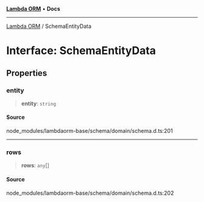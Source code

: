 [**Lambda ORM**](../README.md) • **Docs**

***

[Lambda ORM](../README.md) / SchemaEntityData

# Interface: SchemaEntityData

## Properties

### entity

> **entity**: `string`

#### Source

node\_modules/lambdaorm-base/schema/domain/schema.d.ts:201

***

### rows

> **rows**: `any`[]

#### Source

node\_modules/lambdaorm-base/schema/domain/schema.d.ts:202
